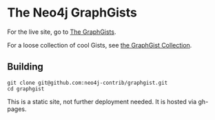 The Neo4j GraphGists
====================

For the live site, go to [The GraphGists](http://gist.neo4j.org/).

For a loose collection of cool Gists, see [the GraphGist Collection](https://github.com/neo4j-contrib/graphgist/wiki).

Building
-----------

    git clone git@github.com:neo4j-contrib/graphgist.git
    cd graphgist
    
This is a static site, not further deployment needed. It is hosted via gh-pages.
